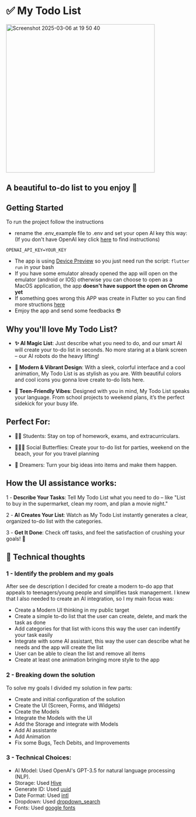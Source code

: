 # ✅ My Todo List

<img width="406" alt="Screenshot 2025-03-06 at 19 50 40" src="https://github.com/user-attachments/assets/378fc181-4678-4ddb-a053-59823772d7b8" />

## A beautiful to-do list to you enjoy 🌼

## Getting Started

To run the project follow the instructions

- rename the .env_example file to .env and set your open AI key this way: (If you don't have OpenAI key click [here](https://help.openai.com/en/articles/4936850-where-do-i-find-my-openai-api-key) to find instructions)

```
OPENAI_API_KEY=YOUR_KEY

```

- The app is using [Device Preview](https://pub.dev/packages/device_preview) so you just need run the script: `flutter run` in your bash
- If you have some emulator already opened the app will open on the emulator (android or IOS) otherwise you can choose to open as a MacOS application, the app **doesn't have support the open on Chrome yet**
- If something goes wrong this APP was create in Flutter so you can find more structions [here](https://docs.flutter.dev/get-started/test-drive)
- Emjoy the app and send some feedbacks 😎

## Why you'll love My Todo List?

- **✨ AI Magic List**: Just describe what you need to do, and our smart AI will create your to-do list in seconds. No more staring at a blank screen – our AI robots do the heavy lifting!

- **🎨 Modern & Vibrant Design**: With a sleek, colorful interface and a cool animation, My Todo List is as stylish as you are. With beautiful colors and cool icons you gonna love create to-do lists here.

- **💬 Teen-Friendly Vibes**: Designed with you in mind, My Todo List speaks your language. From school projects to weekend plans, it’s the perfect sidekick for your busy life.

## Perfect For:

- 👧🏼 Students: Stay on top of homework, exams, and extracurriculars.

- 🙋🏻‍♀️ Social Butterflies: Create your to-do list for parties, weekend on the beach, your for you travel planning

- 💭 Dreamers: Turn your big ideas into items and make them happen.

## How the UI assistance works:

1 - **Describe Your Tasks**: Tell My Todo List what you need to do – like "List to buy in the supermarket, clean my room, and plan a movie night."

2 - **AI Creates Your List**: Watch as My Todo List instantly generates a clear, organized to-do list with the categories.

3 - **Get It Done**: Check off tasks, and feel the satisfaction of crushing your goals! 💪

## 📲 Technical thoughts

### 1 - Identify the problem and my goals

After see de description I decided for create a modern to-do app that appeals to teenagers/young people and simplifies task management. I knew that I also needed to create an AI integration, so I my main focus was:

- Create a Modern UI thinking in my public target
- Create a simple to-do list that the user can create, delete, and mark the task as done
- Add categories for that list with icons this way the user can indentify your task easily
- Integrate with some AI assistant, this way the user can describe what he needs and the app will create the list
- User can be able to clean the list and remove all items
- Create at least one animation bringing more style to the app

### 2 - Breaking down the solution

To solve my goals I divided my solution in few parts:

- Create and initial configuration of the solution
- Create the UI (Screen, Forms, and Widgets)
- Create the Models
- Integrate the Models with the UI
- Add the Storage and integrate with Models
- Add AI assistante
- Add Animation
- Fix some Bugs, Tech Debits, and Improvements

### 3 - Technical Choices:

- AI Model: Used OpenAI's GPT-3.5 for natural language processing (NLP).
- Storage: Used [Hive](https://github.com/isar/hive)
- Generate ID: Used [uuid](https://pub.dev/packages/uuid)
- Date Format: Used [intl](https://pub.dev/packages/intl)
- Dropdown: Used [dropdown_search](https://pub.dev/packages/dropdown_search)
- Fonts: Used [google fonts](https://pub.dev/packages/google_fonts/install)

